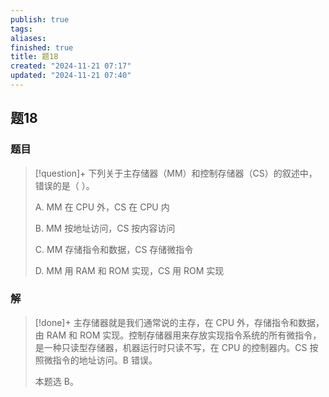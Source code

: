 ```yaml
---
publish: true
tags: 
aliases: 
finished: true
title: 题18
created: "2024-11-21 07:17"
updated: "2024-11-21 07:40"
---
```

## 题18
### 题目
> [!question]+
> 下列关于主存储器（MM）和控制存储器（CS）的叙述中，错误的是（ ）。
> 
> A. MM 在 CPU 外，CS 在 CPU 内
> 
> B. MM 按地址访问，CS 按内容访问
> 
> C. MM 存储指令和数据，CS 存储微指令
> 
> D. MM 用 RAM 和 ROM 实现，CS 用 ROM 实现
### 解
> [!done]+
> 主存储器就是我们通常说的主存，在 CPU 外，存储指令和数据，由 RAM 和 ROM 实现。控制存储器用来存放实现指令系统的所有微指令，是一种只读型存储器，机器运行时只读不写，在 CPU 的控制器内。CS 按照微指令的地址访问。B 错误。
> 
> 本题选 B。